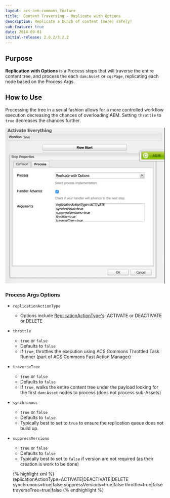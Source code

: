 ```yaml
---
layout: acs-aem-commons_feature
title:  Content Traversing - Replicate with Options
description: Replicate a bunch of content (more) safely!
sub-feature: true
date: 2014-09-01
initial-release: 2.6.2/3.2.2
---
```


## Purpose

**Replication with Options** is a Process steps that will traverse the entire content tree, and process the each `dam:Asset` or `cq:Page`, replicating each node based on the Process Args.

## How to Use

Processing the tree in a serial fashion allows for a more controlled workflow execution decreasing the chances of overloading AEM. Setting `throttle` to `true` decreases the chances further.

![Workflow - Replication with Options](images/replicate-with-options-process-args.png)


### Process Args Options

* `replicationActionType`
  * Options include [ReplicationActionType's](/acs-aem-commons/aem/6-0/develop/ref/javadoc/com/day/cq/replication/ReplicationActionType.html): ACTIVATE or DEACTIVATE or DELETE
* `throttle`
  * `true` or `false`
  * Defaults to `false`
  * If `true`, throttles the execution using ACS Commons Throttled Task Runner (part of ACS Commons Fast Action Manager)
* `traverseTree`
  * `true` or `false`
  * Defaults to `false`
  * If `true`, walks the entire content tree under the payload looking for the first `dam:Asset` nodes to process (does not process sub-Assets)
* `synchronous`
  * `true` or `false`
  * Defaults to `false`
  * Typically best to set to `true` to ensure the replication queue does not build up.
* `suppressVersions`
  * `true` or `false`
  * Defaults to `false`
  * Typically best to set to `false` if version are not required (as their creation is work to be done)

  {% highlight xml %}
  replicationActionType=ACTIVATE|DEACTIVATE|DELETE
  synchronous=true|false
  suppressVersions=true|false
  throttle=true|false
  traverseTree=true|false
  {% endhighlight %}
